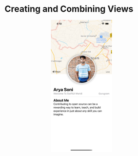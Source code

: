 # Creating and Combining Views

<p align="center">
  <img src="../images/section1.png" width="200" >
</p>
